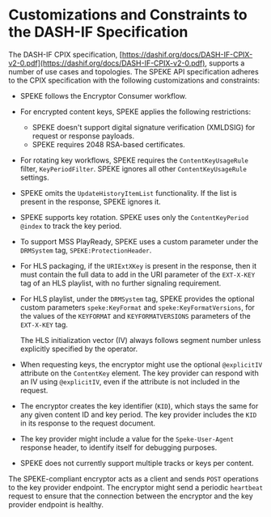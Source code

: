 # Customizations and Constraints to the DASH\-IF Specification<a name="speke-constraints"></a>

The DASH\-IF CPIX specification, [https://dashif.org/docs/DASH-IF-CPIX-v2-0.pdf](https://dashif.org/docs/DASH-IF-CPIX-v2-0.pdf), supports a number of use cases and topologies\. The SPEKE API specification adheres to the CPIX specification with the following customizations and constraints:
+ SPEKE follows the Encryptor Consumer workflow\.
+ For encrypted content keys, SPEKE applies the following restrictions: 
  + SPEKE doesn't support digital signature verification \(XMLDSIG\) for request or response payloads\. 
  + SPEKE requires 2048 RSA\-based certificates\.
+ For rotating key workflows, SPEKE requires the `ContentKeyUsageRule` filter, `KeyPeriodFilter`\. SPEKE ignores all other `ContentKeyUsageRule` settings\.
+ SPEKE omits the `UpdateHistoryItemList` functionality\. If the list is present in the response, SPEKE ignores it\. 
+ SPEKE supports key rotation\. SPEKE uses only the `ContentKeyPeriod` `@index` to track the key period\.
+ To support MSS PlayReady, SPEKE uses a custom parameter under the `DRMSystem` tag, `SPEKE:ProtectionHeader`\.
+ For HLS packaging, if the `URIExtXKey` is present in the response, then it must contain the full data to add in the URI parameter of the `EXT-X-KEY` tag of an HLS playlist, with no further signaling requirement\.
+ For HLS playlist, under the `DRMSystem` tag, SPEKE provides the optional custom parameters `speke:KeyFormat` and `speke:KeyFormatVersions`, for the values of the `KEYFORMAT` and `KEYFORMATVERSIONS` parameters of the `EXT-X-KEY` tag\.

  The HLS initialization vector \(IV\) always follows segment number unless explicitly specified by the operator\.
+ When requesting keys, the encryptor might use the optional `@explicitIV` attribute on the `ContentKey` element\. The key provider can respond with an IV using `@explicitIV`, even if the attribute is not included in the request\.
+ The encryptor creates the key identifier \(`KID`\), which stays the same for any given content ID and key period\. The key provider includes the `KID` in its response to the request document\.
+ The key provider might include a value for the `Speke-User-Agent` response header, to identify itself for debugging purposes\.
+ SPEKE does not currently support multiple tracks or keys per content\.

The SPEKE\-compliant encryptor acts as a client and sends `POST` operations to the key provider endpoint\. The encryptor might send a periodic `heartbeat` request to ensure that the connection between the encryptor and the key provider endpoint is healthy\.